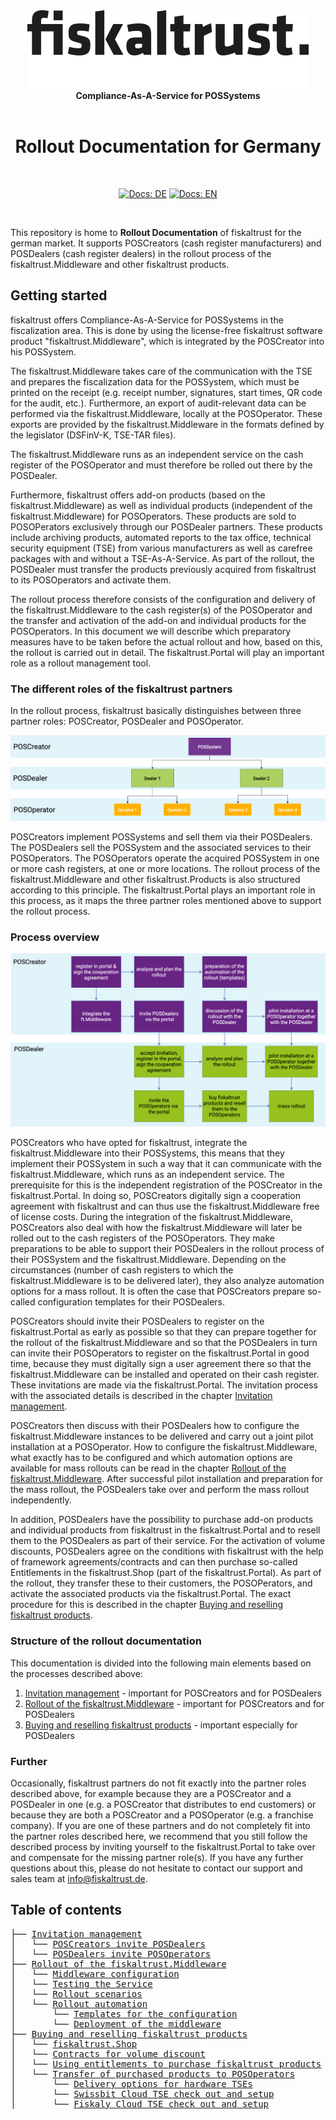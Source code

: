 <div align="center">
<img alt="fiskaltrust" src="../images/fiskaltrust-icon.png" width="450" />
<br/>
<strong>Compliance-As-A-Service for POSSystems</strong>
<br/>
<br/>
<h1>Rollout Documentation for Germany</h1>
<br/>
</div>
<p align="center">
<a href="../de/README.md"><img alt="Docs: DE" src="https://img.shields.io/badge/docs-DE-blue" /></a>
<a href="README.md"><img alt="Docs: EN" src="https://img.shields.io/badge/docs-EN-blue" /></a>
</p>
<br/>

This repository is home to **Rollout Documentation** of fiskaltrust for the german market. It supports POSCreators (cash register manufacturers) and POSDealers (cash register dealers) in the rollout process of the fiskaltrust.Middleware and other fiskaltrust products. 

## Getting started

fiskaltrust offers Compliance-As-A-Service for POSSystems in the fiscalization area. This is done by using the license-free fiskaltrust software product "fiskaltrust.Middleware", which is integrated by the POSCreator into his POSSystem. 

The fiskaltrust.Middleware takes care of the communication with the TSE and prepares the fiscalization data for the POSSystem, which must be printed on the receipt (e.g. receipt number, signatures, start times, QR code for the audit, etc.). Furthermore, an export of audit-relevant data can be performed via the fiskaltrust.Middleware, locally at the POSOperator. These exports are provided by the fiskaltrust.Middleware in the formats defined by the legislator (DSFinV-K, TSE-TAR files). 

The fiskaltrust.Middleware runs as an independent service on the cash register of the POSOperator and must therefore be rolled out there by the POSDealer.

Furthermore, fiskaltrust offers add-on products (based on the fiskaltrust.Middleware) as well as individual products (independent of the fiskaltrust.Middleware) for POSOperators. These products are sold to POSOPerators exclusively through our POSDealer partners. These products include archiving products, automated reports to the tax office, technical security equipment (TSE) from various manufacturers as well as carefree packages with and without a TSE-As-A-Service. As part of the rollout, the POSDealer must transfer the products previously acquired from fiskaltrust to its POSOperators and activate them. 

The rollout process therefore consists of the configuration and delivery of the fiskaltrust.Middleware to the cash register(s) of the POSOperator and the transfer and activation of the add-on and individual products for the POSOperators. In this document we will describe which preparatory measures have to be taken before the actual rollout and how, based on this, the rollout is carried out in detail. The fiskaltrust.Portal will play an important role as a rollout management tool.

### The different roles of the fiskaltrust partners

In the rollout process, fiskaltrust basically distinguishes between three partner roles: POSCreator, POSDealer and POSOperator. 



![partner roles](images/partner-roles.png "partner roles")



POSCreators implement POSSystems and sell them via their POSDealers. The POSDealers sell the POSSystem and the associated services to their POSOperators. The POSOperators operate the acquired POSSystem in one or more cash registers, at one or more locations. The rollout process of the fiskaltrust.Middleware and other fiskaltrust.Products is also structured according to this principle. The fiskaltrust.Portal plays an important role in this process, as it maps the three partner roles mentioned above to support the rollout process.

### Process overview

![process overview](images/process-1.png "process overview")

POSCreators who have opted for fiskaltrust, integrate the fiskaltrust.Middleware into their POSSystems, this means that they implement their POSSystem in such a way that it can communicate with the fiskaltrust.Middleware, which runs as an independent service. The prerequisite for this is the independent registration of the POSCreator in the fiskaltrust.Portal. In doing so, POSCreators digitally sign a cooperation agreement with fiskaltrust and can thus use the fiskaltrust.Middleware free of license costs. During the integration of the fiskaltrust.Middleware, POSCreators also deal with how the fiskaltrust.Middleware will later be rolled out to the cash registers of the POSOperators. They make preparations to be able to support their POSDealers in the rollout process of their POSSystem and the fiskaltrust.Middleware. Depending on the circumstances (number of cash registers to which the fiskaltrust.Middleware is to be delivered later), they also analyze automation options for a mass rollout. It is often the case that POSCreators prepare so-called configuration templates for their POSDealers.

POSCreators should invite their POSDealers to register on the fiskaltrust.Portal as early as possible so that they can prepare together for the rollout of the fiskaltrust.Middleware and so that the POSDealers in turn can invite their POSOperators to register on the fiskaltrust.Portal in good time, because they must digitally sign a user agreement there so that the fiskaltrust.Middleware can be installed and operated on their cash register. These invitations are made via the fiskaltrust.Portal. The invitation process with the associated details is described in the chapter [Invitation management](./invitation-management/README.md).

POSCreators then discuss with their POSDealers how to configure the fiskaltrust.Middleware instances to be delivered and carry out a joint pilot installation at a POSOperator. How to configure the fiskaltrust.Middleware, what exactly has to be configured and which automation options are available for mass rollouts can be read in the chapter [Rollout of the fiskaltrust.Middleware](./middleware/README.md). After successful pilot installation and preparation for the mass rollout, the POSDealers take over and perform the mass rollout independently.

In addition, POSDealers have the possibility to purchase add-on products and individual products from fiskaltrust in the fiskaltrust.Portal and to resell them to the POSDealers as part of their service. For the activation of volume discounts, POSDealers agree on the conditions with fiskaltrust with the help of framework agreements/contracts and can then purchase so-called Entitlements in the fiskaltrust.Shop (part of the fiskaltrust.Portal). As part of the rollout, they transfer these to their customers, the POSOPerators, and activate the associated products via the fiskaltrust.Portal. The exact procedure for this is described in the chapter [Buying and reselling fiskaltrust products](./shop/README.md).

### Structure of the rollout documentation

This documentation is divided into the following main elements based on the processes described above:

1. [Invitation management](./invitation-management/README.md) - important for POSCreators and for POSDealers
2. [Rollout of the fiskaltrust.Middleware](./middleware/README.md) - important for POSCreators and for POSDealers
3. [Buying and reselling fiskaltrust products](./shop/README.md) - important especially for POSDealers

### Further

Occasionally, fiskaltrust partners do not fit exactly into the partner roles described above, for example because they are a POSCreator and a POSDealer in one (e.g. a POSCreator that distributes to end customers) or because they are both a POSCreator and a POSOperator (e.g. a franchise company). If you are one of these partners and do not completely fit into the partner roles described here, we recommend that you still follow the described process by inviting yourself to the fiskaltrust.Portal to take over and compensate for the missing partner role(s). If you have any further questions about this, please do not hesitate to contact our support and sales team at info@fiskaltrust.de.


## Table of contents

<pre>
├── <a href="./invitation-management/README.md" title="Invitation management">Invitation management</a>
│   └── <a href="./invitation-managemen/README.md#poscreators-invite-posdealers" title="POSCreators invite POSDealers">POSCreators invite POSDealers</a>
│   └── <a href="./invitation-managemen/README.md#posdealers-invite-posoperators" title="POSDealers invite POSOperators">POSDealers invite POSOperators</a>
├── <a href="./middleware/README.md" title="Middleware">Rollout of the fiskaltrust.Middleware</a>
│   └── <a href="./middleware/README.md" title="Middleware configuration">Middleware configuration</a>
│   └── <a href="./middleware/README.md" title="Testing the Service">Testing the Service</a>
│   └── <a href="./middleware/README.md" title="Rollout scenarios">Rollout scenarios</a>
│   └── <a href="./middleware/README.md" title="Rollout automationt">Rollout automation</a>
│       └── <a href="./middleware/README.md" title="Templates for the configuration">Templates for the configuration</a>
│       └── <a href="./middleware/README.md" title="Deployment of the middleware">Deployment of the middleware</a>
├── <a href="./shop/README.md" title="Shop">Buying and reselling fiskaltrust products</a>
│   └── <a href="./shop/README.md" title="fiskaltrust.Shop">fiskaltrust.Shop</a>
│   └── <a href="./shop/README.md" title="Contracts for volume discount">Contracts for volume discount</a>
│   └── <a href="./shop/README.md" title="Using entitlements to purchase fiskaltrust products">Using entitlements to purchase fiskaltrust products</a>
│   └── <a href="./shop/README.md" title="Transfer of purchased products to POSOperators">Transfer of purchased products to POSOperators</a>
│       └── <a href="./shop/README.md" title="Delivery options for hardware TSEs">Delivery options for hardware TSEs</a>
│       └── <a href="./shop/README.md" title="Swissbit Cloud TSE check out and setup">Swissbit Cloud TSE check out and setup</a>
│       └── <a href="./shop/README.md" title="Fiskaly Cloud TSE check out and setup">Fiskaly Cloud TSE check out and setup</a>
</pre>
